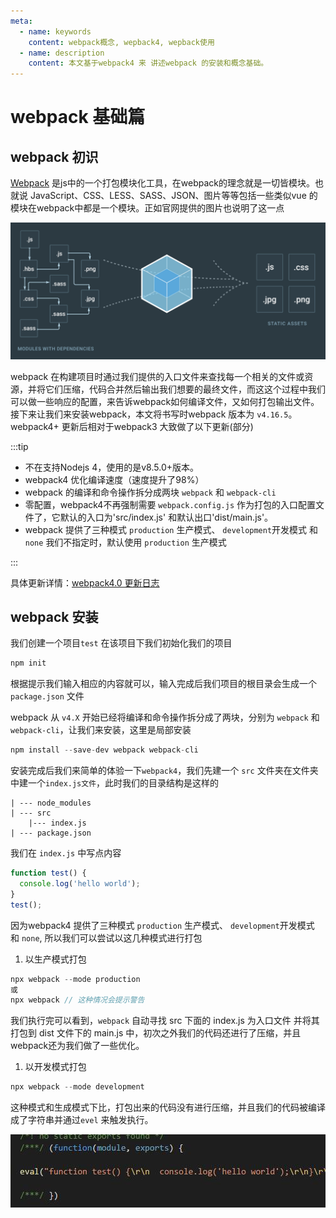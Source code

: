 ```yaml
---
meta:
  - name: keywords
    content: webpack概念, wepback4, wepback使用
  - name: description
    content: 本文基于webpack4 来 讲述webpack 的安装和概念基础。
---
```


# webpack 基础篇


## webpack 初识

[Webpack](https://www.webpackjs.com/concepts/) 是js中的一个打包模块化工具，在webpack的理念就是一切皆模块。也就说 JavaScript、CSS、LESS、SASS、JSON、图片等等包括一些类似vue 的模块在webpack中都是一个模块。正如官网提供的图片也说明了这一点

![webpack](/img/webpack-1.png)

webpack 在构建项目时通过我们提供的入口文件来查找每一个相关的文件或资源，并将它们压缩，代码合并然后输出我们想要的最终文件，而这这个过程中我们可以做一些响应的配置，来告诉webpack如何编译文件，又如何打包输出文件。接下来让我们来安装webpack，本文将书写时webpack 版本为 `v4.16.5`。 webpack4+ 更新后相对于webpack3 大致做了以下更新(部分)

:::tip

- 不在支持Nodejs 4，使用的是v8.5.0+版本。
- webpack4 优化编译速度（速度提升了98%）
- webpack 的编译和命令操作拆分成两块 `webpack` 和 `webpack-cli`
- 零配置，webpack4不再强制需要 `webpack.config.js` 作为打包的入口配置文件了，它默认的入口为'src/index.js' 和默认出口'dist/main.js'。
- webpack 提供了三种模式 `production` 生产模式、 `development`开发模式 和 `none` 我们不指定时，默认使用  `production` 生产模式

:::

具体更新详情：[webpack4.0 更新日志](https://github.com/webpack/webpack/releases/tag/v4.0.0)



## webpack 安装

我们创建一个项目`test` 在该项目下我们初始化我们的项目

```js
npm init
```
根据提示我们输入相应的内容就可以，输入完成后我们项目的根目录会生成一个 `package.json` 文件

webpack 从 `v4.X` 开始已经将编译和命令操作拆分成了两块，分别为 `webpack` 和 `webpack-cli`，让我们来安装，这里是局部安装

```js
npm install --save-dev webpack webpack-cli
```

安装完成后我们来简单的体验一下`webpack4`，我们先建一个 `src` 文件夹在文件夹中建一个`index.js文件`，此时我们的目录结构是这样的

```
| --- node_modules
| --- src
    |--- index.js
| --- package.json
```

我们在 `index.js` 中写点内容

```js
function test() {
  console.log('hello world');
}
test();
```

因为webpack4 提供了三种模式 `production` 生产模式、 `development`开发模式 和 `none`, 所以我们可以尝试以这几种模式进行打包

1. 以生产模式打包

```js
npx webpack --mode production
或
npx webpack // 这种情况会提示警告
```

我们执行完可以看到，`webpack` 自动寻找 src 下面的 index.js 为入口文件 并将其打包到 dist 文件下的 main.js 中，初次之外我们的代码还进行了压缩，并且webpack还为我们做了一些优化。



1. 以开发模式打包

```js
npx webpack --mode development
```

这种模式和生成模式下比，打包出来的代码没有进行压缩，并且我们的代码被编译成了字符串并通过`evel` 来触发执行。

![代码](/img/daima1.jpg)